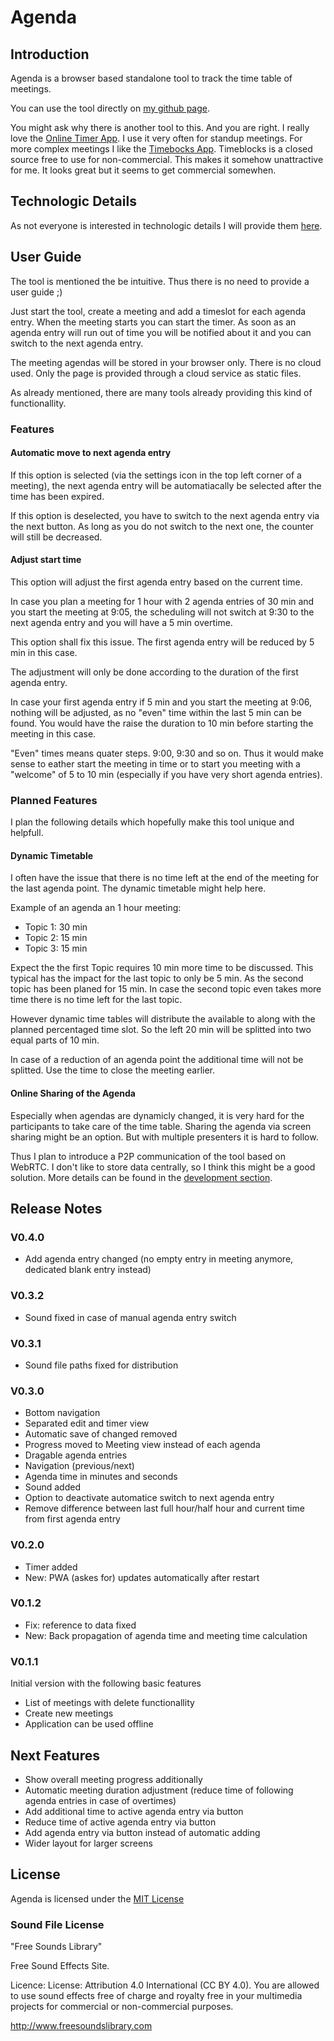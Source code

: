 # Agenda

## Introduction

Agenda is a browser based standalone tool to track the time table of meetings.

You can use the tool directly on [my github page](https://olibu.github.io/agenda).

You might ask why there is another tool to this. And you are right.
I really love the [Online Timer App](https://webuhr.de/timer/). I use it very often for standup meetings.
For more complex meetings I like the [Timebocks App](https://timeblocks.co/). Timeblocks is a closed source free to use for non-commercial. This makes it somehow unattractive for me. It looks great but it seems to get commercial somewhen.

## Technologic Details

As not everyone is interested in technologic details I will provide them [here](DEVELOPMENT.md).

## User Guide

The tool is mentioned the be intuitive. Thus there is no need to provide a user guide ;)

Just start the tool, create a meeting and add a timeslot for each agenda entry. When the meeting starts you can start the timer. As soon as an agenda entry will run out of time you will be notified about it and you can switch to the next agenda entry.

The meeting agendas will be stored in your browser only. There is no cloud used. Only the page is provided through a cloud service as static files.

As already mentioned, there are many tools already providing this kind of functionallity.

### Features

#### Automatic move to next agenda entry

If this option is selected (via the settings icon in the top left corner of a meeting), the next agenda entry
will be automatiacally be selected after the time has been expired.

If this option is deselected, you have to switch to the next agenda entry via the next button. As long as you
do not switch to the next one, the counter will still be decreased.

#### Adjust start time

This option will adjust the first agenda entry based on the current time.

In case you plan a meeting for 1 hour with 2 agenda entries of 30 min and you start the meeting at 9:05,
the scheduling will not switch at 9:30 to the next agenda entry and you will have a 5 min overtime.

This option shall fix this issue. The first agenda entry will be reduced by 5 min in this case.

The adjustment will only be done according to the duration of the first agenda entry.

In case your first agenda entry if 5 min and you start the meeting at 9:06, nothing will be adjusted, as no "even" time within the last 5 min can be found. You would have the raise the duration to 10 min before starting the meeting in 
this case.

"Even" times means quater steps. 9:00, 9:30 and so on. Thus it would make sense to eather start the meeting in time
or to start you meeting with a "welcome" of 5 to 10 min (especially if you have very short agenda entries). 


### Planned Features

I plan the following details which hopefully make this tool unique and helpfull.

#### Dynamic Timetable

I often have the issue that there is no time left at the end of the meeting for the last agenda point.
The dynamic timetable might help here. 

Example of an agenda an 1 hour meeting:
* Topic 1: 30 min
* Topic 2: 15 min
* Topic 3: 15 min

Expect the the first Topic requires 10 min more time to be discussed. This typical has the impact for the last topic to only be 5 min. As the second topic has been planed for 15 min. In case the second topic even takes more time there is no time left for the last topic.

However dynamic time tables will distribute the available to along with the planned percentaged time slot. So the left 20 min will be splitted into two equal parts of 10 min.

In case of a reduction of an agenda point the additional time will not be splitted. Use the time to close the meeting earlier.

#### Online Sharing of the Agenda

Especially when agendas are dynamicly changed, it is very hard for the participants to take care of the time table. Sharing the agenda via screen sharing might be an option. But with multiple presenters it is hard to follow.

Thus I plan to introduce a P2P communication of the tool based on WebRTC. I don't like to store data centrally, so I think this might be a good solution.
More details can be found in the [development section](DEVELOPMENT.md). 

## Release Notes

### V0.4.0

* Add agenda entry changed (no empty entry in meeting anymore, dedicated blank entry instead)

### V0.3.2

* Sound fixed in case of manual agenda entry switch

### V0.3.1

* Sound file paths fixed for distribution

### V0.3.0

* Bottom navigation
* Separated edit and timer view
* Automatic save of changed removed
* Progress moved to Meeting view instead of each agenda
* Dragable agenda entries
* Navigation (previous/next)
* Agenda time in minutes and seconds
* Sound added
* Option to deactivate automatice switch to next agenda entry
* Remove difference between last full hour/half hour and current time from first agenda entry

### V0.2.0

* Timer added
* New: PWA (askes for) updates automatically after restart

### V0.1.2

* Fix: reference to data fixed
* New: Back propagation of agenda time and meeting time calculation

### V0.1.1

Initial version with the following basic features
* List of meetings with delete functionallity
* Create new meetings
* Application can be used offline

## Next Features

* Show overall meeting progress additionally
* Automatic meeting duration adjustment (reduce time of following agenda entries in case of overtimes)
* Add additional time to active agenda entry via button
* Reduce time of active agenda entry via button
* Add agenda entry via button instead of automatic adding
* Wider layout for larger screens

## License

Agenda is licensed under the [MIT License](https://tldrlegal.com/l/mit)


### Sound File License

"Free Sounds Library"

Free Sound Effects Site.

Licence: License: Attribution 4.0 International (CC BY 4.0). You are allowed to use sound effects free of charge and royalty free in your multimedia projects for commercial or non-commercial purposes.

http://www.freesoundslibrary.com